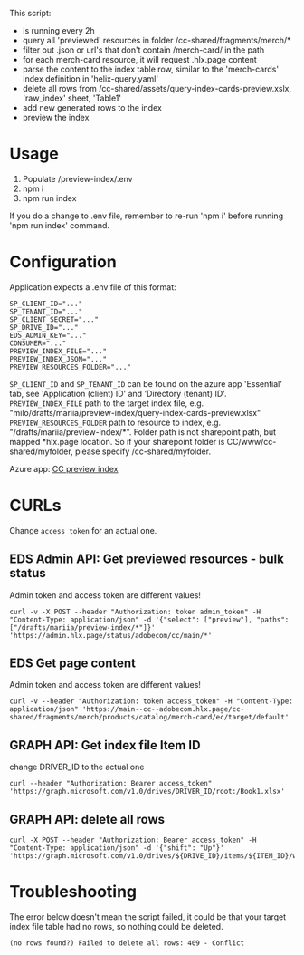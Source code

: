 This script:
* is running every 2h
* query all 'previewed' resources in folder /cc-shared/fragments/merch/*
* filter out .json or url's that don't contain /merch-card/ in the path
* for each merch-card resource, it will request .hlx.page content 
* parse the content to the index table row, similar to the 'merch-cards' index definition in 'helix-query.yaml'
* delete all rows from /cc-shared/assets/query-index-cards-preview.xslx, 'raw_index' sheet, 'Table1'
* add new generated rows to the index
* preview the index


# Usage

1. Populate /preview-index/.env
2. npm i
3. npm run index


If you do a change to .env file, remember to re-run 'npm i' before running 'npm run index' command.


# Configuration
Application expects a .env file of this format:
```
SP_CLIENT_ID="..."
SP_TENANT_ID="..."
SP_CLIENT_SECRET="..."
SP_DRIVE_ID="..."
EDS_ADMIN_KEY="..."
CONSUMER="..."
PREVIEW_INDEX_FILE="..."
PREVIEW_INDEX_JSON="..."
PREVIEW_RESOURCES_FOLDER="..."
```

`SP_CLIENT_ID` and `SP_TENANT_ID` can be found on the azure app 'Essential' tab, see 'Application (client) ID' and 'Directory (tenant) ID'.
`PREVIEW_INDEX_FILE` path to the target index file, e.g. "milo/drafts/mariia/preview-index/query-index-cards-preview.xlsx"
`PREVIEW_RESOURCES_FOLDER` path to resource to index, e.g. "/drafts/mariia/preview-index/*". Folder path is not sharepoint path, but mapped *hlx.page location. So if your sharepoint folder is CC/www/cc-shared/myfolder, please specify /cc-shared/myfolder.

Azure app: [CC preview index](https://portal.azure.com/#view/Microsoft_AAD_RegisteredApps/ApplicationMenuBlade/~/Overview/appId/94136756-61af-4f63-af05-6991a719b872/isMSAApp~/false)


# CURLs

Change `access_token` for an actual one.

## EDS Admin API: Get previewed resources - bulk status
Admin token and access token are different values!

```
curl -v -X POST --header "Authorization: token admin_token" -H "Content-Type: application/json" -d '{"select": ["preview"], "paths": ["/drafts/mariia/preview-index/*"]}' 'https://admin.hlx.page/status/adobecom/cc/main/*'
```

## EDS Get page content
Admin token and access token are different values!
```
curl -v --header "Authorization: token access_token" -H "Content-Type: application/json" 'https://main--cc--adobecom.hlx.page/cc-shared/fragments/merch/products/catalog/merch-card/ec/target/default'
```

## GRAPH API: Get index file Item ID
change DRIVER_ID to the actual one
```
curl --header "Authorization: Bearer access_token" 'https://graph.microsoft.com/v1.0/drives/DRIVER_ID/root:/Book1.xlsx'
```
## GRAPH API: delete all rows
```
curl -X POST --header "Authorization: Bearer access_token" -H "Content-Type: application/json" -d '{"shift": "Up"}' 'https://graph.microsoft.com/v1.0/drives/${DRIVE_ID}/items/${ITEM_ID}/workbook/worksheets/raw_index/tables/Table1/DataBodyRange/delete'
```


# Troubleshooting

The error below doesn't mean the script failed, it could be that your target index file table had no rows, so nothing could be deleted.

```
(no rows found?) Failed to delete all rows: 409 - Conflict
```

